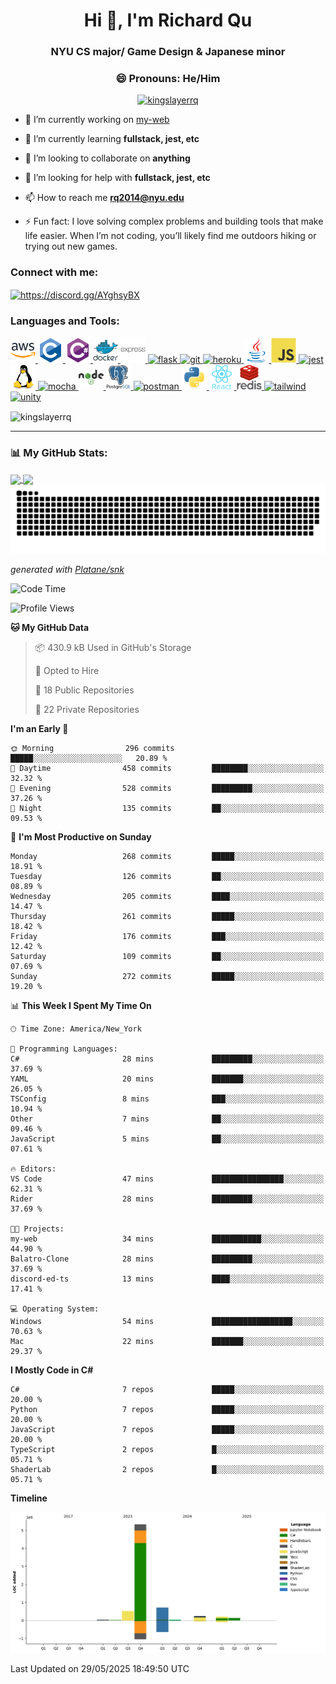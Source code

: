 <h1 align="center">Hi 👋, I'm Richard Qu</h1>
<h3 align="center">NYU CS major/ Game Design & Japanese minor</h3>
<h3 align="center">😄 Pronouns: He/Him</h3>

<p align="center" justify-content="center"> <a href="https://github.com/ryo-ma/github-profile-trophy"><img src="https://github-profile-trophy.vercel.app/?username=kingslayerrq" alt="kingslayerrq" /></a> </p>

- 🔭 I’m currently working on [my-web](https://www.kingslayerrq.fyi)

- 🌱 I’m currently learning **fullstack, jest, etc**

- 👯 I’m looking to collaborate on **anything**

- 🤝 I’m looking for help with **fullstack, jest, etc**

- 📫 How to reach me **rq2014@nyu.edu**

- ⚡ Fun fact: I love solving complex problems and building tools that make life easier. When I’m not coding, you’ll likely find me outdoors hiking or trying out new games.

<h3 align="left">Connect with me:</h3>
<p align="left">
<a href="https://discord.gg/https://discord.gg/AYghsyBX" target="blank"><img align="center" src="https://raw.githubusercontent.com/rahuldkjain/github-profile-readme-generator/master/src/images/icons/Social/discord.svg" alt="https://discord.gg/AYghsyBX" height="30" width="40" /></a>
</p>

<h3 align="left">Languages and Tools:</h3>
<p align="left"> <a href="https://aws.amazon.com" target="_blank" rel="noreferrer"> <img src="https://raw.githubusercontent.com/devicons/devicon/master/icons/amazonwebservices/amazonwebservices-original-wordmark.svg" alt="aws" width="40" height="40"/> </a> <a href="https://www.cprogramming.com/" target="_blank" rel="noreferrer"> <img src="https://raw.githubusercontent.com/devicons/devicon/master/icons/c/c-original.svg" alt="c" width="40" height="40"/> </a> <a href="https://www.w3schools.com/cs/" target="_blank" rel="noreferrer"> <img src="https://raw.githubusercontent.com/devicons/devicon/master/icons/csharp/csharp-original.svg" alt="csharp" width="40" height="40"/> </a> <a href="https://www.docker.com/" target="_blank" rel="noreferrer"> <img src="https://raw.githubusercontent.com/devicons/devicon/master/icons/docker/docker-original-wordmark.svg" alt="docker" width="40" height="40"/> </a> <a href="https://expressjs.com" target="_blank" rel="noreferrer"> <img src="https://raw.githubusercontent.com/devicons/devicon/master/icons/express/express-original-wordmark.svg" alt="express" width="40" height="40"/> </a> <a href="https://flask.palletsprojects.com/" target="_blank" rel="noreferrer"> <img src="https://www.vectorlogo.zone/logos/pocoo_flask/pocoo_flask-icon.svg" alt="flask" width="40" height="40"/> </a> <a href="https://git-scm.com/" target="_blank" rel="noreferrer"> <img src="https://www.vectorlogo.zone/logos/git-scm/git-scm-icon.svg" alt="git" width="40" height="40"/> </a> <a href="https://heroku.com" target="_blank" rel="noreferrer"> <img src="https://www.vectorlogo.zone/logos/heroku/heroku-icon.svg" alt="heroku" width="40" height="40"/> </a> <a href="https://www.java.com" target="_blank" rel="noreferrer"> <img src="https://raw.githubusercontent.com/devicons/devicon/master/icons/java/java-original.svg" alt="java" width="40" height="40"/> </a> <a href="https://developer.mozilla.org/en-US/docs/Web/JavaScript" target="_blank" rel="noreferrer"> <img src="https://raw.githubusercontent.com/devicons/devicon/master/icons/javascript/javascript-original.svg" alt="javascript" width="40" height="40"/> </a> <a href="https://jestjs.io" target="_blank" rel="noreferrer"> <img src="https://www.vectorlogo.zone/logos/jestjsio/jestjsio-icon.svg" alt="jest" width="40" height="40"/> </a> <a href="https://www.linux.org/" target="_blank" rel="noreferrer"> <img src="https://raw.githubusercontent.com/devicons/devicon/master/icons/linux/linux-original.svg" alt="linux" width="40" height="40"/> </a> <a href="https://mochajs.org" target="_blank" rel="noreferrer"> <img src="https://www.vectorlogo.zone/logos/mochajs/mochajs-icon.svg" alt="mocha" width="40" height="40"/> </a> <a href="https://nodejs.org" target="_blank" rel="noreferrer"> <img src="https://raw.githubusercontent.com/devicons/devicon/master/icons/nodejs/nodejs-original-wordmark.svg" alt="nodejs" width="40" height="40"/> </a> <a href="https://www.postgresql.org" target="_blank" rel="noreferrer"> <img src="https://raw.githubusercontent.com/devicons/devicon/master/icons/postgresql/postgresql-original-wordmark.svg" alt="postgresql" width="40" height="40"/> </a> <a href="https://postman.com" target="_blank" rel="noreferrer"> <img src="https://www.vectorlogo.zone/logos/getpostman/getpostman-icon.svg" alt="postman" width="40" height="40"/> </a> <a href="https://www.python.org" target="_blank" rel="noreferrer"> <img src="https://raw.githubusercontent.com/devicons/devicon/master/icons/python/python-original.svg" alt="python" width="40" height="40"/> </a> <a href="https://reactjs.org/" target="_blank" rel="noreferrer"> <img src="https://raw.githubusercontent.com/devicons/devicon/master/icons/react/react-original-wordmark.svg" alt="react" width="40" height="40"/> </a> <a href="https://redis.io" target="_blank" rel="noreferrer"> <img src="https://raw.githubusercontent.com/devicons/devicon/master/icons/redis/redis-original-wordmark.svg" alt="redis" width="40" height="40"/> </a> <a href="https://tailwindcss.com/" target="_blank" rel="noreferrer"> <img src="https://www.vectorlogo.zone/logos/tailwindcss/tailwindcss-icon.svg" alt="tailwind" width="40" height="40"/> </a> <a href="https://unity.com/" target="_blank" rel="noreferrer"> <img src="https://www.vectorlogo.zone/logos/unity3d/unity3d-icon.svg" alt="unity" width="40" height="40"/> </a> </p>

<p><img align="center" src="https://github-readme-streak-stats.herokuapp.com/?user=kingslayerrq&theme=dark" alt="kingslayerrq" /></p>




---

### 📊 My GitHub Stats:

<a href="https://github.com/anuraghazra/github-readme-stats">
  <img height=200 align="center" src="https://github-readme-stats.vercel.app/api?username=kingslayerrq&show_icons=true&theme=synthwave" />
</a>
<a href="https://github.com/anuraghazra/convoychat">
  <img height=200 align="center" src="https://github-readme-stats.vercel.app/api/top-langs?username=kingslayerrq&layout=donut&langs_count=8&card_width=320&theme=synthwave" />
</a>

<picture>
  <source media="(prefers-color-scheme: dark)" srcset="https://raw.githubusercontent.com/platane/platane/output/github-contribution-grid-snake-dark.svg">
  <source media="(prefers-color-scheme: light)" srcset="https://raw.githubusercontent.com/platane/platane/output/github-contribution-grid-snake.svg">
  <img alt="github contribution grid snake animation" src="https://raw.githubusercontent.com/platane/platane/output/github-contribution-grid-snake.svg">
</picture>

_generated with [Platane/snk](https://github.com/Platane/snk)_

<!--START_SECTION:waka-->
![Code Time](http://img.shields.io/badge/Code%20Time-132%20hrs%2028%20mins-blue)

![Profile Views](http://img.shields.io/badge/Profile%20Views-0-blue)

**🐱 My GitHub Data** 

> 📦 430.9 kB Used in GitHub's Storage 
 > 
> 💼 Opted to Hire
 > 
> 📜 18 Public Repositories 
 > 
> 🔑 22 Private Repositories 
 > 
**I'm an Early 🐤** 

```text
🌞 Morning                296 commits         █████░░░░░░░░░░░░░░░░░░░░   20.89 % 
🌆 Daytime                458 commits         ████████░░░░░░░░░░░░░░░░░   32.32 % 
🌃 Evening                528 commits         █████████░░░░░░░░░░░░░░░░   37.26 % 
🌙 Night                  135 commits         ██░░░░░░░░░░░░░░░░░░░░░░░   09.53 % 
```
📅 **I'm Most Productive on Sunday** 

```text
Monday                   268 commits         █████░░░░░░░░░░░░░░░░░░░░   18.91 % 
Tuesday                  126 commits         ██░░░░░░░░░░░░░░░░░░░░░░░   08.89 % 
Wednesday                205 commits         ████░░░░░░░░░░░░░░░░░░░░░   14.47 % 
Thursday                 261 commits         █████░░░░░░░░░░░░░░░░░░░░   18.42 % 
Friday                   176 commits         ███░░░░░░░░░░░░░░░░░░░░░░   12.42 % 
Saturday                 109 commits         ██░░░░░░░░░░░░░░░░░░░░░░░   07.69 % 
Sunday                   272 commits         █████░░░░░░░░░░░░░░░░░░░░   19.20 % 
```


📊 **This Week I Spent My Time On** 

```text
🕑︎ Time Zone: America/New_York

💬 Programming Languages: 
C#                       28 mins             █████████░░░░░░░░░░░░░░░░   37.69 % 
YAML                     20 mins             ███████░░░░░░░░░░░░░░░░░░   26.05 % 
TSConfig                 8 mins              ███░░░░░░░░░░░░░░░░░░░░░░   10.94 % 
Other                    7 mins              ██░░░░░░░░░░░░░░░░░░░░░░░   09.46 % 
JavaScript               5 mins              ██░░░░░░░░░░░░░░░░░░░░░░░   07.61 % 

🔥 Editors: 
VS Code                  47 mins             ████████████████░░░░░░░░░   62.31 % 
Rider                    28 mins             █████████░░░░░░░░░░░░░░░░   37.69 % 

🐱‍💻 Projects: 
my-web                   34 mins             ███████████░░░░░░░░░░░░░░   44.90 % 
Balatro-Clone            28 mins             █████████░░░░░░░░░░░░░░░░   37.69 % 
discord-ed-ts            13 mins             ████░░░░░░░░░░░░░░░░░░░░░   17.41 % 

💻 Operating System: 
Windows                  54 mins             ██████████████████░░░░░░░   70.63 % 
Mac                      22 mins             ███████░░░░░░░░░░░░░░░░░░   29.37 % 
```

**I Mostly Code in C#** 

```text
C#                       7 repos             █████░░░░░░░░░░░░░░░░░░░░   20.00 % 
Python                   7 repos             █████░░░░░░░░░░░░░░░░░░░░   20.00 % 
JavaScript               7 repos             █████░░░░░░░░░░░░░░░░░░░░   20.00 % 
TypeScript               2 repos             █░░░░░░░░░░░░░░░░░░░░░░░░   05.71 % 
ShaderLab                2 repos             █░░░░░░░░░░░░░░░░░░░░░░░░   05.71 % 
```



**Timeline**

![Lines of Code chart](https://raw.githubusercontent.com/kingslayerrq/kingslayerrq/main/assets/bar_graph.png)


 Last Updated on 29/05/2025 18:49:50 UTC
<!--END_SECTION:waka-->
